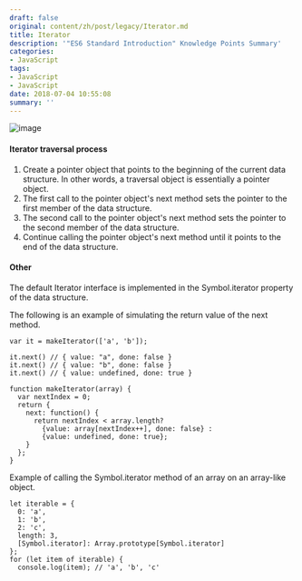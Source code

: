 ```yaml
---
draft: false
original: content/zh/post/legacy/Iterator.md
title: Iterator
description: '"ES6 Standard Introduction" Knowledge Points Summary'
categories:
- JavaScript
tags:
- JavaScript
- JavaScript
date: 2018-07-04 10:55:08
summary: ''
---
```


![image](/images/iterator/img1.png)

#### Iterator traversal process

1. Create a pointer object that points to the beginning of the current data structure. In other words, a traversal object is essentially a pointer object.
2. The first call to the pointer object's next method sets the pointer to the first member of the data structure.
3. The second call to the pointer object's next method sets the pointer to the second member of the data structure.
4. Continue calling the pointer object's next method until it points to the end of the data structure.

#### Other

The default Iterator interface is implemented in the Symbol.iterator property of the data structure.

The following is an example of simulating the return value of the next method.

    var it = makeIterator(['a', 'b']);
    
    it.next() // { value: "a", done: false }
    it.next() // { value: "b", done: false }
    it.next() // { value: undefined, done: true }
    
    function makeIterator(array) {
      var nextIndex = 0;
      return {
        next: function() {
          return nextIndex < array.length?
            {value: array[nextIndex++], done: false} :
            {value: undefined, done: true};
        }
      };
    }

Example of calling the Symbol.iterator method of an array on an array-like object.

    let iterable = {
      0: 'a',
      1: 'b',
      2: 'c',
      length: 3,
      [Symbol.iterator]: Array.prototype[Symbol.iterator]
    };
    for (let item of iterable) {
      console.log(item); // 'a', 'b', 'c'

